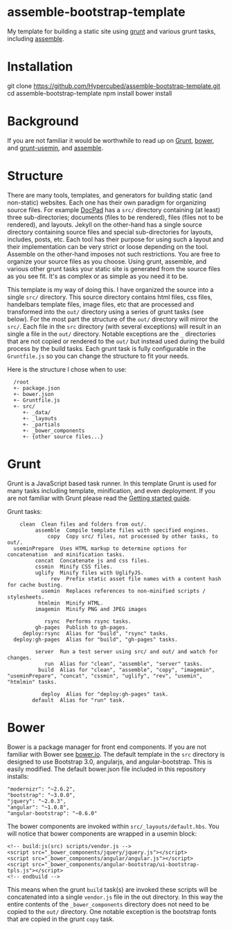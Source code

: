 assemble-bootstrap-template
===========================

My template for building a static site using [grunt](http://gruntjs.com/) and various grunt tasks, including [assemble](http://assemble.io/).

# Installation

  git clone https://github.com/Hypercubed/assemble-bootstrap-template.git
  cd assemble-bootstrap-template
  npm install
  bower install

# Background

If you are not familiar it would be worthwhile to read up on [Grunt](https://github.com/gruntjs/grunt/wiki/Getting-started), [bower](http://bower.io/), and [grunt-usemin](https://github.com/yeoman/grunt-usemin), and [assemble](http://assemble.io/).

# Structure

There are many tools, templates, and generators for building static (and non-static) websites.  Each one has their own paradigm for organizing source files.  For example [DocPad](http://docpad.org/) has a `src/` directory containing (at least) three sub-directories; documents (files to be rendered), files (files not to be rendered), and layouts.  Jekyll on the other-hand has a single source directory containing source files and special sub-directories for layouts, includes, posts, etc.  Each tool has their purpose for using such a layout and their implementation can be very strict or loose depending on the tool.  Assemble on the other-hand imposes not such restrictions.  You are free to organize your source files as you choose.  Using grunt, assemble, and various other grunt tasks your static site is generated from the source files as you see fit.  It's as complex or as simple as you need it to be.

This template is my way of doing this.  I have organized the source into a single `src/` directory.  This source directory  contains html files, css files, handelbars template files, image files, etc that are processed and transformed into the `out/` directory using a series of grunt tasks (see below).  For the most part the structure of the `out/` directory will mirror the `src/`.  Each file in the `src` directory (with several exceptions) will result in an single a file in the `out/` directory.  Notable exceptions are the `_` directories that are not copied or rendered to the `out/` but instead used during the build process by the build tasks.  Each grunt task is fully configurable in the `Gruntfile.js` so you can change the structure to fit your needs.

Here is the structure I chose when to use:

	  /root
	  +- package.json
	  +- bower.json
	  +- Gruntfile.js
	  +- src/
	     +- _data/
	     +- _layouts
	     +- _partials
	     +- _bower_components
	     +- {other source files...}

# Grunt

Grunt is a JavaScript based task runner.  In this template Grunt is used for many tasks including template, minification, and even deployment.  If you are not familiar with Grunt please read the [Getting started guide](https://github.com/gruntjs/grunt/wiki/Getting-started).

Grunt tasks:

        clean  Clean files and folders from out/.  
             assemble  Compile template files with specified engines.
                 copy  Copy src/ files, not processed by other tasks, to out/.
      useminPrepare  Uses HTML markup to determine options for concatenation  and minification tasks.
             concat  Concatenate js and css files.
             cssmin  Minify CSS files.
             uglify  Minify files with UglifyJS.
                  rev  Prefix static asset file names with a content hash for cache busting.
               usemin  Replaces references to non-minified scripts / stylesheets.
              htmlmin  Minify HTML.
             imagemin  Minify PNG and JPEG images

                rsync  Performs rsync tasks.
             gh-pages  Publish to gh-pages.
         deploy:rsync  Alias for "build", "rsync" tasks.
      deploy:gh-pages  Alias for "build", "gh-pages" tasks.

             server  Run a test server using src/ and out/ and watch for changes.
                run  Alias for "clean", "assemble", "server" tasks.
              build  Alias for "clean", "assemble", "copy", "imagemin", "useminPrepare", "concat", "cssmin", "uglify", "rev", "usemin", "htmlmin" tasks.

               deploy  Alias for "deploy:gh-pages" task.
            default  Alias for "run" task.

# Bower

Bower is a package manager for front end components.  If you are not familiar with Bower see [bower.io](http://bower.io/).  The default template in the `src` directory is designed to use Bootstrap 3.0, angularjs, and angular-bootstrap.  This is easily modified.  The default bower.json file included in this repository installs:

    "modernizr": "~2.6.2",
    "bootstrap": "~3.0.0",
    "jquery": "~2.0.3",
    "angular": "~1.0.8",
    "angular-bootstrap": "~0.6.0"

The bower components are invoked within `src/_layouts/default.hbs`.  You will notice that bower components are wrapped in a usemin block:

    <!-- build:js(src) scripts/vendor.js -->
    <script src="_bower_components/jquery/jquery.js"></script>
    <script src="_bower_components/angular/angular.js"></script>
    <script src="_bower_components/angular-bootstrap/ui-bootstrap-tpls.js"></script>
    <!-- endbuild -->

This means when the grunt `build` task(s) are invoked these scripts will be concatenated into a single `vendor.js` file in the out directory.  In this way the entire contents of the `_bower_components` directory does not need to be copied to the `out/` directory.  One notable exception is the bootstrap fonts that are copied in the grunt `copy` task.